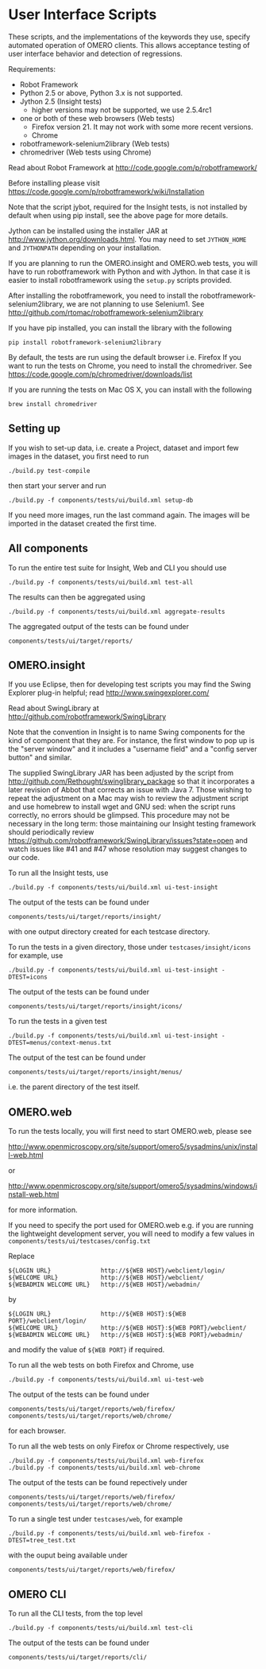 User Interface Scripts
======================

These scripts, and the implementations of the keywords they use,
specify automated operation of OMERO clients. This allows acceptance
testing of user interface behavior and detection of regressions.

Requirements:
 * Robot Framework
 * Python 2.5 or above, Python 3.x is not supported.
 * Jython 2.5 (Insight tests)
    + higher versions may not be supported, we use 2.5.4rc1
 * one or both of these web browsers (Web tests)
    + Firefox version 21. It may not work with some more recent versions.
    + Chrome
 * robotframework-selenium2library (Web tests)
 * chromedriver (Web tests using Chrome)

Read about Robot Framework at
http://code.google.com/p/robotframework/

Before installing please visit 
https://code.google.com/p/robotframework/wiki/Installation

Note that the script jybot, required for the Insight tests, is not
installed by default when using pip install, see the above page for
more details.

Jython can be installed using the installer JAR at
http://www.jython.org/downloads.html. You may need to set `JYTHON_HOME`
and `JYTHONPATH` depending on your installation.

If you are planning to run the OMERO.insight and OMERO.web tests,
you will have to run robotframework with Python and with Jython.
In that case it is easier to install robotframework using the
`setup.py` scripts provided.

After installing the robotframework,  you need to install the
robotframework-selenium2library, we are not planning to use Selenium1.
See http://github.com/rtomac/robotframework-selenium2library

If you have pip installed, you can install the library with the following

```
pip install robotframework-selenium2library
```

By default, the tests are run using the default browser i.e. Firefox
If you want to run the tests on Chrome, you need to install the chromedriver.
See https://code.google.com/p/chromedriver/downloads/list

If you are running the tests on Mac OS X, you can install with the following

```
brew install chromedriver
```

Setting up
----------

If you wish to set-up data, i.e. create a Project, dataset and
import few images in the dataset, you first need to run

```
./build.py test-compile
```

then start your server and run

```
./build.py -f components/tests/ui/build.xml setup-db
```

If you need more images, run the last command again. The images will be
imported in the dataset created the first time.

All components
--------------

To run the entire test suite for Insight, Web and CLI you should use

```
./build.py -f components/tests/ui/build.xml test-all
```

The results can then be aggregated using

```
./build.py -f components/tests/ui/build.xml aggregate-results
```

The aggregated output of the tests can be found under

```
components/tests/ui/target/reports/
```

OMERO.insight
-------------

If you use Eclipse, then for developing test scripts you may find the
Swing Explorer plug-in helpful; read http://www.swingexplorer.com/

Read about SwingLibrary at
http://github.com/robotframework/SwingLibrary

Note that the convention in Insight is to name Swing components for
the kind of component that they are. For instance, the first window to
pop up is the "server window" and it includes a "username field" and a
"config server button" and similar.

The supplied SwingLibrary JAR has been adjusted by the script from
http://github.com/Rethought/swinglibrary_package so that it
incorporates a later revision of Abbot that corrects an issue with
Java 7. Those wishing to repeat the adjustment on a Mac may wish to
review the adjustment script and use homebrew to install wget and GNU
sed: when the script runs correctly, no errors should be glimpsed.
This procedure may not be necessary in the long term: those
maintaining our Insight testing framework should periodically review
https://github.com/robotframework/SwingLibrary/issues?state=open and
watch issues like #41 and #47 whose resolution may suggest changes to
our code.

To run all the Insight tests, use

```
./build.py -f components/tests/ui/build.xml ui-test-insight
```

The output of the tests can be found under

```
components/tests/ui/target/reports/insight/
```

with one output directory created for each testcase directory.

To run the tests in a given directory, those under `testcases/insight/icons`
for example, use

```
./build.py -f components/tests/ui/build.xml ui-test-insight -DTEST=icons
```

The output of the tests can be found under

```
components/tests/ui/target/reports/insight/icons/
```

To run the tests in a given test

```
./build.py -f components/tests/ui/build.xml ui-test-insight -DTEST=menus/context-menus.txt
```

The output of the test can be found under 

```
components/tests/ui/target/reports/insight/menus/
```

i.e. the parent directory of the test itself.

OMERO.web
---------

To run the tests locally, you will first need to start OMERO.web, please see

http://www.openmicroscopy.org/site/support/omero5/sysadmins/unix/install-web.html

or

http://www.openmicroscopy.org/site/support/omero5/sysadmins/windows/install-web.html

for more information.

If you need to specify the port used for OMERO.web e.g. if you are running the
lightweight development server, you will need to modify a few values in
`components/tests/ui/testcases/config.txt`

Replace

```
${LOGIN URL}              http://${WEB HOST}/webclient/login/
${WELCOME URL}            http://${WEB HOST}/webclient/
${WEBADMIN WELCOME URL}   http://${WEB HOST}/webadmin/
```

by 

```
${LOGIN URL}              http://${WEB HOST}:${WEB PORT}/webclient/login/
${WELCOME URL}            http://${WEB HOST}:${WEB PORT}/webclient/
${WEBADMIN WELCOME URL}   http://${WEB HOST}:${WEB PORT}/webadmin/
```

and modify the value of `${WEB PORT}` if required.

To run all the web tests on both Firefox and Chrome, use

```
./build.py -f components/tests/ui/build.xml ui-test-web
```

The output of the tests can be found under

```
components/tests/ui/target/reports/web/firefox/
components/tests/ui/target/reports/web/chrome/
```

for each browser.

To run all the web tests on only Firefox or Chrome respectively, use

```
./build.py -f components/tests/ui/build.xml web-firefox
./build.py -f components/tests/ui/build.xml web-chrome
```

The output of the tests can be found repectively under

```
components/tests/ui/target/reports/web/firefox/
components/tests/ui/target/reports/web/chrome/
```

To run a single test under `testcases/web`, for example

```
./build.py -f components/tests/ui/build.xml web-firefox -DTEST=tree_test.txt
```

with the ouput being available under

```
components/tests/ui/target/reports/web/firefox/
```


OMERO CLI
---------

To run all the CLI tests, from the top level

```
./build.py -f components/tests/ui/build.xml test-cli
```

The output of the tests can be found under

```
components/tests/ui/target/reports/cli/
```
